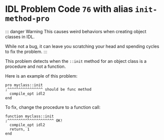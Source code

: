 # IDL Problem Code `76` with alias `init-method-pro`

<!--@include: ./severity/disable_problem.md-->

::: danger Warning
This causes weird behaviors when creating object classes in IDL.

While not a bug, it can leave you scratching your head and spending cycles to fix the problem.
:::

This problem detects when the `::init` method for an object class is a procedure and not a function.

Here is an example of this problem:

```idl
pro myclass::init
;^^^^^^^^^^^^^^^^ should be func method
  compile_opt idl2
end
```

To fix, change the procedure to a function call:

```idl
function myclass::init
;^^^^^^^^^^^^^^^^^^^^^ OK!
  compile_opt idl2
  return, 1
end
```
